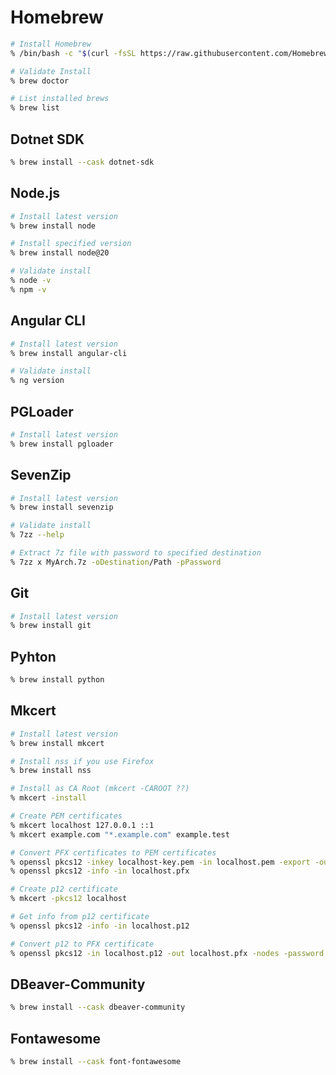 # Homebrew

```zsh
# Install Homebrew
% /bin/bash -c "$(curl -fsSL https://raw.githubusercontent.com/Homebrew/install/HEAD/install.sh)"

# Validate Install
% brew doctor

# List installed brews
% brew list
```

## Dotnet SDK

```zsh
% brew install --cask dotnet-sdk
```

## Node.js

```zsh
# Install latest version
% brew install node

# Install specified version
% brew install node@20

# Validate install
% node -v
% npm -v
```

## Angular CLI

```zsh
# Install latest version
% brew install angular-cli

# Validate install
% ng version
```

## PGLoader

```zsh
# Install latest version
% brew install pgloader
```

## SevenZip

```zsh
# Install latest version
% brew install sevenzip

# Validate install
% 7zz --help

# Extract 7z file with password to specified destination
% 7zz x MyArch.7z -oDestination/Path -pPassword
```

## Git

```zsh
# Install latest version
% brew install git
```

## Pyhton

```zsh
% brew install python
```

## Mkcert

```zsh
# Install latest version
% brew install mkcert

# Install nss if you use Firefox
% brew install nss

# Install as CA Root (mkcert -CAROOT ??)
% mkcert -install

# Create PEM certificates
% mkcert localhost 127.0.0.1 ::1
% mkcert example.com "*.example.com" example.test

# Convert PFX certificates to PEM certificates
% openssl pkcs12 -inkey localhost-key.pem -in localhost.pem -export -out localhost.pfx	
% openssl pkcs12 -info -in localhost.pfx

# Create p12 certificate 
% mkcert -pkcs12 localhost

# Get info from p12 certificate
% openssl pkcs12 -info -in localhost.p12

# Convert p12 to PFX certificate
% openssl pkcs12 -in localhost.p12 -out localhost.pfx -nodes -password pass:***
```

## DBeaver-Community

```zsh
% brew install --cask dbeaver-community
```

## Fontawesome

```zsh
% brew install --cask font-fontawesome
```

